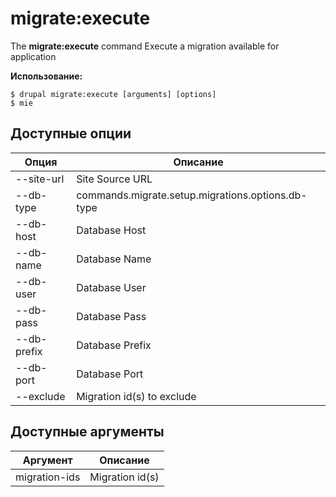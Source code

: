 # migrate:execute
The **migrate:execute** command Execute a migration available for application

**Использование:**
```
$ drupal migrate:execute [arguments] [options] 
$ mie  
```

## Доступные опции
Опция | Описание
-------|-------------
--site-url | Site Source URL
--db-type | commands.migrate.setup.migrations.options.db-type
--db-host | Database Host
--db-name | Database Name
--db-user | Database User
--db-pass | Database Pass
--db-prefix | Database Prefix
--db-port | Database Port
--exclude | Migration id(s) to exclude

## Доступные аргументы
Аргумент | Описание
---------|-------------
migration-ids | Migration id(s)
